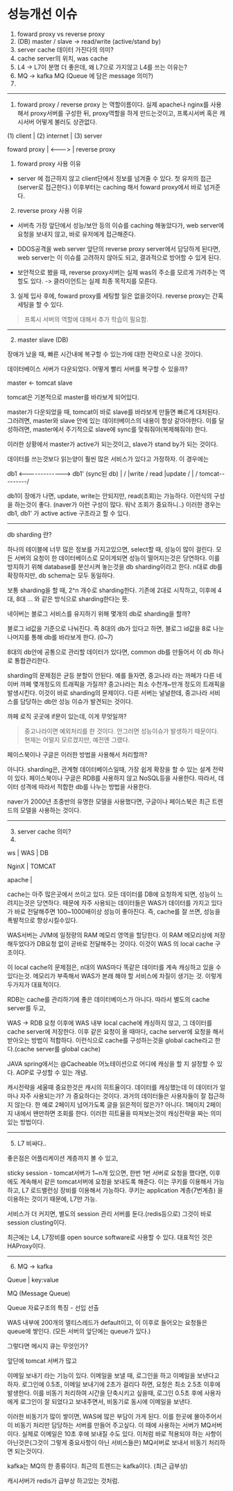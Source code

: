 # 성능개선 이슈

1. foward proxy vs reverse proxy
2. (DB) master / slave -> read/write (active/stand by)
3. server cache 데이터 가진다의 의미?
4. cache server의 위치, was cache
5. L4 -> L7이 분명 더 좋은데, 왜 L7으로 가지않고 L4를 쓰는 이유는?
6. MQ -> kafka MQ (Queue 에 담은 message 의미?)
7.

---
1. foward proxy / reverse proxy 는 역할이름이다. 실제 apache나 nginx를 사용해서 proxy서버를 구성한 뒤, proxy역할을 하게 만드는것이고, 프록시서버 혹은 캐시서버 어떻게 불러도 상관없다.

(1) client | (2) internet | (3) server

foward proxy |   <--->   | reverse proxy

1) foward proxy 사용 이유

- server 에 접근하지 않고 client단에서 정보를 넘겨줄 수 있다.
첫 유저의 접근(server로 접근한다.) 이후부터는 caching 해서 foward proxy에서 바로 넘겨준다.

2) reverse proxy 사용 이유

- 서버측 가장 앞단에서 성능/보안 등의 이슈를 caching 해놓았다가, web server에 요청을 보내지 않고, 바로 유저에게 접근해준다.
- DDOS공격을 web server 앞단의 reverse proxy server에서 담당하게 된다면, web server는 이 이슈를 고려하지 않아도 되고, 결과적으로 방어할 수 있게 된다.

- 보안적으로 봤을 때, reverse proxy서버는 실제 was의 주소를 모르게 가려주는 역할도 있다. -> 클라이언트는 실제 최종 목적지를 모른다.

3) 실제 입사 후에, foward proxy를 세팅할 일은 없을것이다. reverse proxy는 간혹 세팅을 할 수 있다.

> 프록시 서버의 역할에 대해서 추가 학습이 필요함.

---
2. master slave (DB)

장애가 났을 때, 빠른 시간내에 복구할 수 있는가에 대한 전략으로 나온 것이다.

데이터베이스 서버가 다운되었다. 어떻게 빨리 서버를 복구할 수 있을까?

master <- tomcat    slave

tomcat은 기본적으로 master를 바라보게 되어있다.

master가 다운되었을 때, tomcat이 바로 slave를 바라보게 만들면 빠르게 대처된다. 그러려면, master와 slave 안에 있는 데이터베이스의 내용이 항상 같아야한다. 이를 달성하려면, master에서 주기적으로 slave에 sync를 맞춰줘야(복제해줘야) 한다.

이러한 상황에서 master가 active가 되는것이고, slave가 stand by가 되는 것이다.

데이터를 쓰는것보다 읽는양이 훨씬 많은 서비스가 있다고 가정하자.
이 경우에는

db1 <-------------> db1' (sync된 db)
|                  /
|write            / read
|update          /
|               /
tomcat---------/

db1이 장애가 나면, update, write는 안되지만, read(조회)는 가능하다. 이런식의 구성을 하는것이 좋다. (naver가 이런 구성이 많다. 워낙 조회가 중요하니..) 이러한 경우는 db1, db1' 가 active active 구조라고 할 수 있다.

---
db sharding 란?

하나의 테이블에 너무 많은 정보를 가지고있으면, select할 때, 성능이 많이 걸린다. 모든 서버의 요청이 한 데이터베이스로 모이게되면 성능이 떨어지는것은 당연하다. 이를 방지하기 위해 database를 분산시켜 놓는것을 db sharding이라고 한다. n대로 db를 확장하지만, db schema는 모두 동일하다.

보통 sharding을 할 때, 2^n 개수로 sharding한다. 기존에 2대로 시작하고, 이후에 4대, 8대 ... 와 같은 방식으로 sharding한다는 뜻.

네이버는 블로그 서비스를 유지하기 위해 몇개의 db로 sharding을 할까?

블로그 id값을 기준으로 나눠진다. 즉 8대의 db가 있다고 하면, 블로그 id값을 8로 나눈 나머지를 통해 db를 바라보게 한다. (0~7)

8대의 db안에 공통으로 관리할 데이터가 있다면, common db를 만들어서 이 db 하나로 통합관리한다.

sharding의 문제점은 균등 분할이 안된다. 예를 들자면, 중고나라 라는 까페가 다른 네이버 까페 몇개정도의 트래픽을 가질까? 중고나라는 최소 수천개~만개 정도의 트래픽을 발생시킨다. 이것이 바로 sharding의 문제이다. 다른 서버는 널널한데, 중고나라 서비스를 담당하는 db만 성능 이슈가 발견되는 것이다.

까페 로직 곳곳에 if문이 있는데, 이게 무엇일까?
> 중고나라이면 예외처리를 한 것이다. 안그러면 성능이슈가 발생하기 때문이다. 현재는 어떨지 모르겠지만, 예전엔 그랬다.

페이스북이나 구글은 이러한 방법을 사용해서 처리할까?

아니다. sharding은, 관계형 데이터베이스일때, 가장 쉽게 확장을 할 수 있는 설계 전략이 있다. 페이스북이나 구글은 RDB를 사용하지 않고 NoSQL등을 사용한다. 따라서, 데이터 성격에 따라서 적합한 db를 나누는 방법을 사용한다.

naver가 2000년 초중반의 유명한 모델을 사용했다면, 구글이나 페이스북은 최근 트렌드의 모델을 사용하는 것이다.

---
3. server cache 의미?
4.

ws      |   WAS  |   DB

NginX   |   TOMCAT

apache  |

cache는 아주 많은곳에서 쓰이고 있다. 모든 데이터를 DB에 요청하게 되면, 성능이 느려지는것은 당연하다. 때문에 자주 사용되는 데이터들은 WAS가 데이터를 가지고 있다가 바로 전달해주면 100~1000배이상 성능이 좋아진다. 즉, cache를 잘 쓰면, 성능을 폭발적으로 향상시킬수있다.

WAS서버는 JVM에 일정량의 RAM 메모리 영역을 할당한다. 이 RAM 메모리상에 저장해두었다가 DB요청 없이 곧바로 전달해주는 것이다. 이것이 WAS 의 local cache 구조이다.

이 local cache의 문제점은, n대의 WAS마다 똑같은 데이터를 계속 캐싱하고 있을 수 있다는것. 메모리가 부족해서 WAS가 본래 해야 할 서비스에 차질이 생기는 것. 이렇게 두가지가 대표적이다.

RDB는 cache를 관리하기에 좋은 데이터베이스가 아니다. 따라서 별도의 cache server를 두고,

WAS -> RDB 요청 이후에 WAS 내부 local cache에 캐싱하지 않고, 그 데이터를 cache server에 저장한다. 이후 같은 요청이 올 때마다, cache server에 요청을 해서 받아오는 방법이 적합하다. 이런식으로 cache를 구성하는것을 global cache라고 한다.(cache server를 global cache)

JAVA spring에서는 @Cacheable 어노테이션으로 어디에 캐싱을 할 지 설정할 수 있다. AOP로 구성할 수 있는 개념.

캐시전략을 세울때 중요한것은 캐시의 히트율이다. 데이터를 캐싱했는데 이 데이터가 얼마나 자주 사용되는가? 가 중요하다는 것이다. 과거의 데이터들은 사용자들이 잘 접근하지 않는다.
한 예로 2페이지 넘어가도록 글을 읽은적이 많은가? 아니다. 1페이지 2페이지 내에서 왠만하면 조회를 한다. 이러한 히트율을 따져보는것이 캐싱전략을 짜는 의미있는 방법이다.

---
5. L7 비싸다..

좋은점은 어플리케이션 계층까지 볼 수 있고,

sticky session - tomcat서버가 1~n개 있으면, 한번 1번 서버로 요청을 했다면, 이후에도 계속해서 같은 tomcat서버에 요청을 보내도록 해준다. 이는 쿠키를 이용해서 가능하고, L7 로드밸런싱 장비를 이용해서 가능하다. 쿠키는 application 계층(7번계층) 을 이용하는 것이기 때문에, L7만 가능.

서비스가 더 커지면, 별도의 session 관리 서버를 둔다.(redis등으로) 그것이 바로 session clusting이다.

최근에는 L4, L7장비를 open source software로 사용할 수 있다. 대표적인 것은 HAProxy이다.

---
6. MQ -> kafka

Queue | key:value

MQ (Message Queue)

Queue 자료구조의 특징 - 선입 선출

WAS 내부에 200개의 멀티스레드가 default이고, 이 이후로 들어오는 요청들은 queue에 쌓인다.
(모든 서버의 앞단에는 queue가 있다.)

그렇다면 메시지 큐는 무엇인가?

앞단에 tomcat 서버가 많고

이메일 보내기 라는 기능이 있다. 이메일을 보낼 때, 로그인을 하고 이메일을 보낸다고 하자. 로그인에 0.5초, 이메일 보내기에 2초가 걸리다 하면, 요청은 최소 2.5초 이후에 발생한다. 이를 비동기 처리하여 시간을 단축시키고 싶을때, 로그인 0.5초 후에 사용자에게 로그인이 잘 되었다고 보내주면서, 비동기로 동시에 이메일을 보낸다.

이러한 비동기가 많이 쌓이면, WAS에 많은 부담이 가게 된다. 이를 한곳에 몰아주어서 이 비동기 처리만 담당하는 서버를 만들어 주고싶다. 이 때에 사용하는 서버가 MQ서버이다. 실제로 이메일은 10초 후에 보내질 수도 있다. 이처럼 바로 적용되야 하는 사항이 아닌것은(그것이 그렇게 중요사항이 아닌 서비스들은) MQ서버로 보내서 비동기 처리하면 되는것이다.

kafka는 MQ의 한 종류이다. 최근의 트렌드는 kafka이다. (최근 급부상)

캐시서버가 redis가 급부상 하고있는 것처럼.
